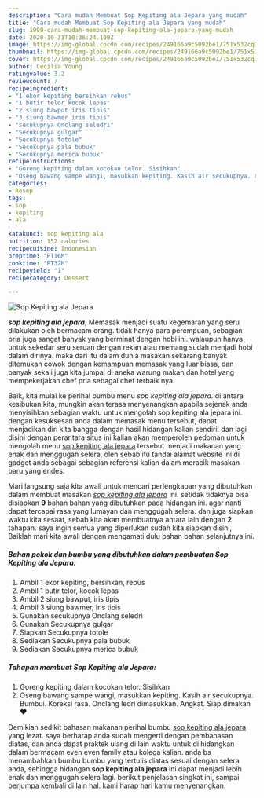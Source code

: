 ```yaml
---
description: "Cara mudah Membuat Sop Kepiting ala Jepara yang mudah"
title: "Cara mudah Membuat Sop Kepiting ala Jepara yang mudah"
slug: 1999-cara-mudah-membuat-sop-kepiting-ala-jepara-yang-mudah
date: 2020-10-31T10:36:24.100Z
image: https://img-global.cpcdn.com/recipes/249166a9c5092be1/751x532cq70/sop-kepiting-ala-jepara-foto-resep-utama.jpg
thumbnail: https://img-global.cpcdn.com/recipes/249166a9c5092be1/751x532cq70/sop-kepiting-ala-jepara-foto-resep-utama.jpg
cover: https://img-global.cpcdn.com/recipes/249166a9c5092be1/751x532cq70/sop-kepiting-ala-jepara-foto-resep-utama.jpg
author: Cecilia Young
ratingvalue: 3.2
reviewcount: 7
recipeingredient:
- "1 ekor kepiting bersihkan rebus"
- "1 butir telor kocok lepas"
- "2 siung bawput iris tipis"
- "3 siung bawmer iris tipis"
- "secukupnya Onclang seledri"
- "Secukupnya gulgar"
- "Secukupnya totole"
- "Secukupnya pala bubuk"
- "Secukupnya merica bubuk"
recipeinstructions:
- "Goreng kepiting dalam kocokan telor. Sisihkan"
- "Oseng bawang sampe wangi, masukkan kepiting. Kasih air secukupnya. Bumbui. Koreksi rasa. Onclang ledri dimasukkan. Angkat. Siap dimakan ❤️"
categories:
- Resep
tags:
- sop
- kepiting
- ala

katakunci: sop kepiting ala 
nutrition: 152 calories
recipecuisine: Indonesian
preptime: "PT16M"
cooktime: "PT32M"
recipeyield: "1"
recipecategory: Dessert

---
```



![Sop Kepiting ala Jepara](https://img-global.cpcdn.com/recipes/249166a9c5092be1/751x532cq70/sop-kepiting-ala-jepara-foto-resep-utama.jpg)

<b><i>sop kepiting ala jepara</i></b>, Memasak menjadi suatu kegemaran yang seru dilakukan oleh bermacam orang. tidak hanya para perempuan, sebagian pria juga sangat banyak yang berminat dengan hobi ini. walaupun hanya untuk sekedar seru seruan dengan rekan atau memang sudah menjadi hobi dalam dirinya. maka dari itu dalam dunia masakan sekarang banyak ditemukan cowok dengan kemampuan memasak yang luar biasa, dan banyak sekali juga kita jumpai di aneka warung makan dan hotel yang mempekerjakan chef pria sebagai chef terbaik nya.



Baik, kita mulai ke perihal bumbu menu <i>sop kepiting ala jepara</i>. di antara kesibukan kita, mungkin akan terasa menyenangkan apabila sejenak anda menyisihkan sebagian waktu untuk mengolah sop kepiting ala jepara ini. dengan kesuksesan anda dalam memasak menu tersebut, dapat menjadikan diri kita bangga dengan hasil hidangan kalian sendiri. dan lagi disini dengan perantara situs ini kalian akan memperoleh pedoman untuk mengolah menu <u>sop kepiting ala jepara</u> tersebut menjadi makanan yang enak dan menggugah selera, oleh sebab itu tandai alamat website ini di gadget anda sebagai sebagian referensi kalian dalam meracik masakan baru yang endes.


Mari langsung saja kita awali untuk mencari perlengkapan yang dibutuhkan dalam membuat masakan <u><i>sop kepiting ala jepara</i></u> ini. setidak tidaknya bisa disiapkan <b>9</b> bahan bahan yang dibutuhkan pada hidangan ini. agar nanti dapat tercapai rasa yang lumayan dan menggugah selera. dan juga siapkan waktu kita sesaat, sebab kita akan membuatnya antara lain dengan <b>2</b> tahapan. saya ingin semua yang diperlukan sudah kita siapkan disini, Baiklah mari kita awali dengan mengamati dulu bahan bahan selanjutnya ini.

<!--inarticleads1-->

##### Bahan pokok dan bumbu yang dibutuhkan dalam pembuatan Sop Kepiting ala Jepara:

1. Ambil 1 ekor kepiting, bersihkan, rebus
1. Ambil 1 butir telor, kocok lepas
1. Ambil 2 siung bawput, iris tipis
1. Ambil 3 siung bawmer, iris tipis
1. Gunakan secukupnya Onclang seledri
1. Gunakan Secukupnya gulgar
1. Siapkan Secukupnya totole
1. Sediakan Secukupnya pala bubuk
1. Sediakan Secukupnya merica bubuk




<!--inarticleads2-->

##### Tahapan membuat Sop Kepiting ala Jepara:

1. Goreng kepiting dalam kocokan telor. Sisihkan
1. Oseng bawang sampe wangi, masukkan kepiting. Kasih air secukupnya. Bumbui. Koreksi rasa. Onclang ledri dimasukkan. Angkat. Siap dimakan ❤️




Demikian sedikit bahasan makanan perihal bumbu <u>sop kepiting ala jepara</u> yang lezat. saya berharap anda sudah mengerti dengan pembahasan diatas, dan anda dapat praktek ulang di lain waktu untuk di hidangkan dalam bermacam even even family atau kolega kalian. anda bs menambahkan bumbu bumbu yang tertulis diatas sesuai dengan selera anda, sehingga hidangan <b>sop kepiting ala jepara</b> ini dapat menjadi lebih enak dan menggugah selera lagi. berikut penjelasan singkat ini, sampai berjumpa kembali di lain hal. kami harap hari kamu menyenangkan.

